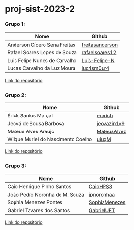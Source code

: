 # proj-sist-2023-2

### Grupo 1:

|Nome|Github|
|---|---|
|Anderson Cícero Sena Freitas|[freitasanderson](https://github.com/freitasanderson)|
|Rafael Soares Lopes de Souza|[rafaelsoares12](https://github.com/rafaelsoares12)|
|Luis Felipe Nunes de Carvalho|[Luis-Felipe-N](https://github.com/Luis-Felipe-N)|
|Lucas Carvalho da Luz Moura|[luc4sm0ur4](https://github.com/luc4sm0ur4)|

[Link do repositório]()
##
### Grupo 2:

|Nome|Github|
|---|---|
|Érick Santos Marçal|[erarich](https://github.com/erarich)|
|Jeová de Sousa Barbosa|[jeovazin1v9](https://github.com/jeovazin1v9)|
|Mateus Alves Araujo|[MateusAlvez](https://github.com/MateusAlvez)|
|Wilque Muriel do Nascimento Coelho|[uiuqM](https://github.com/uiuqM)|

[Link do repositório](https://github.com/erarich/projeto_de_sistemas)
##
### Grupo 3:

|Nome|Github|
|---|---|
|Caio Henrique Pinho Santos|[CaioHPS3](https://github.com/CaioHPS3)|
|João Pedro Noronha de M. Souza|[jpnoronhaa](https://github.com/jpnoronhaa)|
|Sophia Menezes Pontes|[SophiaMenezes](https://github.com/SophiaMenezes)|
|Gabriel Tavares dos Santos|[GabrielUFT](https://github.com/GabrielUFT)|

[Link do repositório](https://github.com/CaioHPS3/projeto_de_sistemas)

